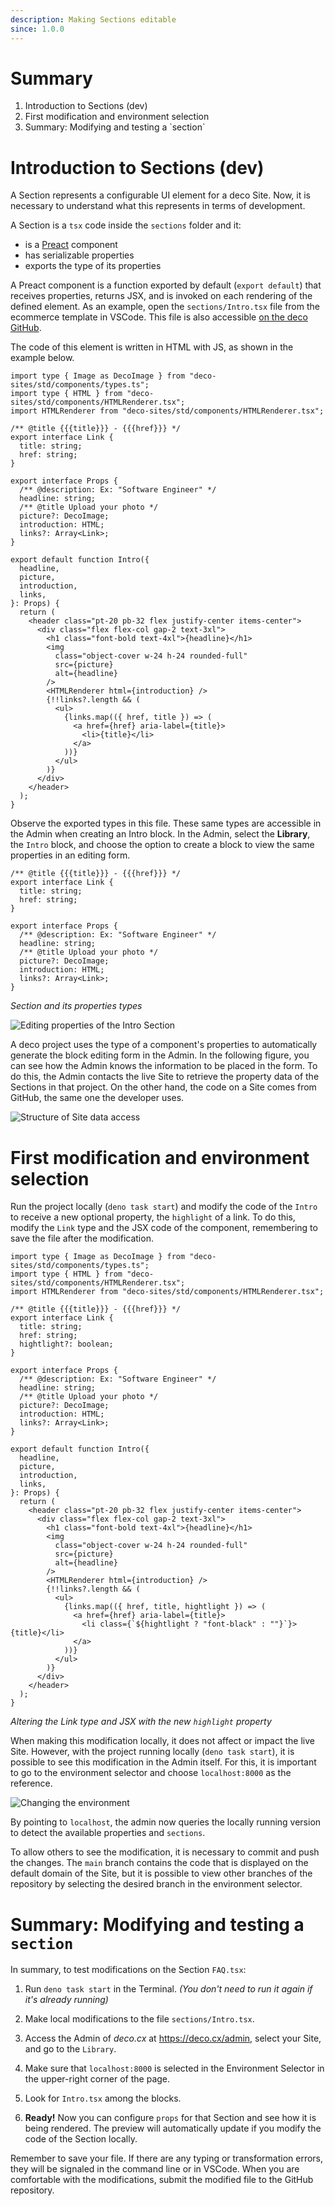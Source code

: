 ```yaml
---
description: Making Sections editable
since: 1.0.0
---
```


# Summary
1. Introduction to Sections (dev)
2. First modification and environment selection
3. Summary: Modifying and testing a \`section\`

# Introduction to Sections (dev)

A Section represents a configurable UI element for a deco Site. Now, it is necessary to understand what this represents in terms of development.

A Section is a `tsx` code inside the `sections` folder and it:

- is a [Preact](https://preactjs.com/) component
- has serializable properties
- exports the type of its properties

A Preact component is a function exported by default (`export default`) that receives properties, returns JSX, and is invoked on each rendering of the defined element. As an example, open the `sections/Intro.tsx` file from the ecommerce template in VSCode. This file is also accessible [on the deco GitHub](https://github.com/deco-sites/start/blob/main/sections/Intro.tsx).

The code of this element is written in HTML with JS, as shown in the example below.

```tsx
import type { Image as DecoImage } from "deco-sites/std/components/types.ts";
import type { HTML } from "deco-sites/std/components/HTMLRenderer.tsx";
import HTMLRenderer from "deco-sites/std/components/HTMLRenderer.tsx";

/** @title {{{title}}} - {{{href}}} */
export interface Link {
  title: string;
  href: string;
}

export interface Props {
  /** @description: Ex: "Software Engineer" */
  headline: string;
  /** @title Upload your photo */
  picture?: DecoImage;
  introduction: HTML;
  links?: Array<Link>;
}

export default function Intro({
  headline,
  picture,
  introduction,
  links,
}: Props) {
  return (
    <header class="pt-20 pb-32 flex justify-center items-center">
      <div class="flex flex-col gap-2 text-3xl">
        <h1 class="font-bold text-4xl">{headline}</h1>
        <img
          class="object-cover w-24 h-24 rounded-full"
          src={picture}
          alt={headline}
        />
        <HTMLRenderer html={introduction} />
        {!!links?.length && (
          <ul>
            {links.map(({ href, title }) => (
              <a href={href} aria-label={title}>
                <li>{title}</li>
              </a>
            ))}
          </ul>
        )}
      </div>
    </header>
  );
}
```

Observe the exported types in this file. These same types are accessible in the Admin when creating an Intro block. In the Admin, select the **Library**, the `Intro` block, and choose the option to create a block to view the same properties in an editing form.

```tsx
/** @title {{{title}}} - {{{href}}} */
export interface Link {
  title: string;
  href: string;
}

export interface Props {
  /** @description: Ex: "Software Engineer" */
  headline: string;
  /** @title Upload your photo */
  picture?: DecoImage;
  introduction: HTML;
  links?: Array<Link>;
}
```
_Section and its properties types_

![Editing properties of the Intro Section](https://github.com/deco-sites/start/assets/882438/ad261083-b924-4737-917f-f01548385a0c)

A deco project uses the type of a component's properties to automatically generate the block editing form in the Admin. In the following figure, you can see how the Admin knows the information to be placed in the form. To do this, the Admin contacts the live Site to retrieve the property data of the Sections in that project. On the other hand, the code on a Site comes from GitHub, the same one the developer uses.

![Structure of Site data access](https://github.com/deco-sites/starting/assets/882438/dcc4d63a-bbb2-4f81-909a-054eef048a53)

# First modification and environment selection

Run the project locally (`deno task start`) and modify the code of the `Intro` to receive a new optional property, the `highlight` of a link. To do this, modify the `Link` type and the JSX code of the component, remembering to save the file after the modification.

```tsx
import type { Image as DecoImage } from "deco-sites/std/components/types.ts";
import type { HTML } from "deco-sites/std/components/HTMLRenderer.tsx";
import HTMLRenderer from "deco-sites/std/components/HTMLRenderer.tsx";

/** @title {{{title}}} - {{{href}}} */
export interface Link {
  title: string;
  href: string;
  hightlight?: boolean;
}

export interface Props {
  /** @description: Ex: "Software Engineer" */
  headline: string;
  /** @title Upload your photo */
  picture?: DecoImage;
  introduction: HTML;
  links?: Array<Link>;
}

export default function Intro({
  headline,
  picture,
  introduction,
  links,
}: Props) {
  return (
    <header class="pt-20 pb-32 flex justify-center items-center">
      <div class="flex flex-col gap-2 text-3xl">
        <h1 class="font-bold text-4xl">{headline}</h1>
        <img
          class="object-cover w-24 h-24 rounded-full"
          src={picture}
          alt={headline}
        />
        <HTMLRenderer html={introduction} />
        {!!links?.length && (
          <ul>
            {links.map(({ href, title, hightlight }) => (
              <a href={href} aria-label={title}>
                <li class={`${hightlight ? "font-black" : ""}`}>{title}</li>
              </a>
            ))}
          </ul>
        )}
      </div>
    </header>
  );
}
```
_Altering the Link type and JSX with the new `highlight` property_

When making this modification locally, it does not affect or impact the live Site. However, with the project running locally (`deno task start`), it is possible to see this modification in the Admin itself. For this, it is important to go to the environment selector and choose `localhost:8000` as the reference.

![Changing the environment](https://github.com/deco-sites/starting/assets/882438/6154427b-86b3-4569-87af-c5c21f7b7520)

By pointing to `localhost`, the admin now queries the locally running version to detect the available properties and `sections`.

To allow others to see the modification, it is necessary to commit and push the changes. The `main` branch contains the code that is displayed on the default domain of the Site, but it is possible to view other branches of the repository by selecting the desired branch in the environment selector.

# Summary: Modifying and testing a `section`

In summary, to test modifications on the Section `FAQ.tsx`:

1. Run `deno task start` in the Terminal. _(You don't need to run it again
   if it's already running)_

2. Make local modifications to the file `sections/Intro.tsx`.

3. Access the Admin of _deco.cx_ at https://deco.cx/admin, select your Site, and go
   to the `Library`.

4. Make sure that `localhost:8000` is selected in the Environment Selector in the upper-right corner of the page.

5. Look for `Intro.tsx` among the blocks.

6. **Ready!** Now you can configure `props` for that Section and see how it is being rendered. The preview will automatically update if you modify the code of the Section locally.

Remember to save your file. If there are any typing or transformation errors, they will be signaled in the command line or in VSCode. When you are comfortable with the modifications, submit the modified file to the GitHub repository.
